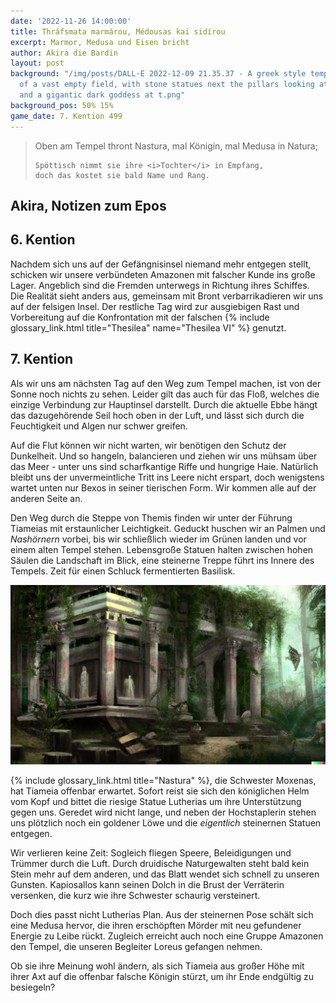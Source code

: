 ```yaml
---
date: '2022-11-26 14:00:00'
title: Thráfsmata marmárou, Médousas kai sidírou
excerpt: Marmor, Medusa und Eisen bricht
author: Akira die Bardin
layout: post
background: "/img/posts/DALL·E 2022-12-09 21.35.37 - A greek style temple in the midst
  of a vast empty field, with stone statues next the pillars looking at the landscape
  and a gigantic dark goddess at t.png"
background_pos: 50% 15%
game_date: 7. Kention 499
---
```


<div class="rhyme">
  <blockquote>
    Oben am Tempel thront Nastura,
    mal Königin, mal Medusa in Natura;
    
    Spöttisch nimmt sie ihre <i>Tochter</i> in Empfang,
    doch das kostet sie bald Name und Rang.
  </blockquote>
</div>

## Akira, Notizen zum Epos

## 6. Kention
Nachdem sich uns auf der Gefängnisinsel niemand mehr entgegen stellt, schicken wir unsere verbündeten Amazonen mit falscher Kunde ins große Lager. Angeblich sind die Fremden unterwegs in Richtung ihres Schiffes. Die Realität sieht anders aus, gemeinsam mit Bront verbarrikadieren wir uns auf der felsigen Insel. Der restliche Tag wird zur ausgiebigen Rast und Vorbereitung auf die Konfrontation mit der falschen {% include glossary_link.html title="Thesilea" name="Thesilea VI" %} genutzt.

## 7. Kention

Als wir uns am nächsten Tag auf den Weg zum Tempel machen, ist von der Sonne noch nichts zu sehen. Leider gilt das auch für das Floß, welches die einzige Verbindung zur Hauptinsel darstellt. Durch die aktuelle Ebbe hängt das dazugehörende Seil hoch oben in der Luft, und lässt sich durch die Feuchtigkeit und Algen nur schwer greifen.

Auf die Flut können wir nicht warten, wir benötigen den Schutz der Dunkelheit. Und so hangeln, balancieren und ziehen wir uns mühsam über das Meer - unter uns sind scharfkantige Riffe und hungrige Haie. Natürlich bleibt uns der unvermeintliche Tritt ins Leere nicht erspart, doch wenigstens wartet unten nur Bexos in seiner tierischen Form. Wir kommen alle auf der anderen Seite an.

Den Weg durch die Steppe von Themis finden wir unter der Führung Tiameias mit erstaunlicher Leichtigkeit. Geduckt huschen wir an Palmen und _Nashörnern_ vorbei, bis wir schließlich wieder im Grünen landen und vor einem alten Tempel stehen. Lebensgroße Statuen halten zwischen hohen Säulen die Landschaft im Blick, eine steinerne Treppe führt ins Innere des Tempels. Zeit für einen Schluck fermentierten Basilisk.

![temple](/img/posts/temple.png)

{% include glossary_link.html title="Nastura" %}, die Schwester Moxenas, hat Tiameia offenbar erwartet. Sofort reist sie sich den königlichen Helm vom Kopf und bittet die riesige Statue Lutherias um ihre Unterstützung gegen uns. Geredet wird nicht lange, und neben der Hochstaplerin stehen uns plötzlich noch ein goldener Löwe und die _eigentlich_ steinernen Statuen entgegen.

Wir verlieren keine Zeit: Sogleich fliegen Speere, Beleidigungen und Trümmer durch die Luft. Durch druidische Naturgewalten steht bald kein Stein mehr auf dem anderen, und das Blatt wendet sich schnell zu unseren Gunsten. Kapiosallos kann seinen Dolch in die Brust der Verräterin versenken, die kurz wie ihre Schwester schaurig versteinert.

Doch dies passt nicht Lutherias Plan. Aus der steinernen Pose schält sich eine Medusa hervor, die ihren erschöpften Mörder mit neu gefundener Energie zu Leibe rückt. Zugleich erreicht auch noch eine Gruppe Amazonen den Tempel, die unseren Begleiter Loreus gefangen nehmen. 

Ob sie ihre Meinung wohl ändern, als sich Tiameia aus großer Höhe mit ihrer Axt auf die offenbar falsche Königin stürzt, um ihr Ende endgültig zu besiegeln?
